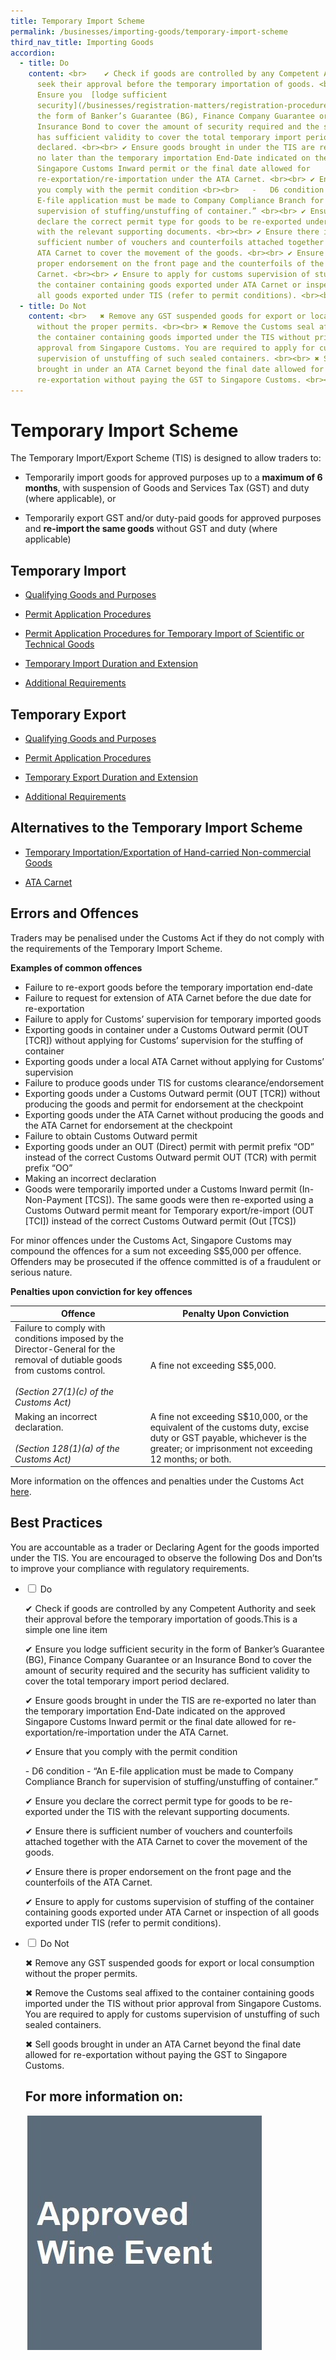 ```yaml
---
title: Temporary Import Scheme
permalink: /businesses/importing-goods/temporary-import-scheme
third_nav_title: Importing Goods
accordion:
  - title: Do
    content: <br>    ✔ Check if goods are controlled by any Competent Authority and
      seek their approval before the temporary importation of goods. <br><br>  ✔
      Ensure you  [lodge sufficient
      security](/businesses/registration-matters/registration-procedures/security-lodgement)  in
      the form of Banker’s Guarantee (BG), Finance Company Guarantee or an
      Insurance Bond to cover the amount of security required and the security
      has sufficient validity to cover the total temporary import period
      declared. <br><br> ✔ Ensure goods brought in under the TIS are re-exported
      no later than the temporary importation End-Date indicated on the approved
      Singapore Customs Inward permit or the final date allowed for
      re-exportation/re-importation under the ATA Carnet. <br><br> ✔ Ensure that
      you comply with the permit condition <br><br>   -   D6 condition - “An
      E-file application must be made to Company Compliance Branch for
      supervision of stuffing/unstuffing of container.” <br><br> ✔ Ensure you
      declare the correct permit type for goods to be re-exported under the TIS
      with the relevant supporting documents. <br><br> ✔ Ensure there is
      sufficient number of vouchers and counterfoils attached together with the
      ATA Carnet to cover the movement of the goods. <br><br> ✔ Ensure there is
      proper endorsement on the front page and the counterfoils of the ATA
      Carnet. <br><br> ✔ Ensure to apply for customs supervision of stuffing of
      the container containing goods exported under ATA Carnet or inspection of
      all goods exported under TIS (refer to permit conditions). <br><br>
  - title: Do Not
    content: <br>   ✖ Remove any GST suspended goods for export or local consumption
      without the proper permits. <br><br> ✖ Remove the Customs seal affixed to
      the container containing goods imported under the TIS without prior
      approval from Singapore Customs. You are required to apply for customs
      supervision of unstuffing of such sealed containers. <br><br> ✖ Sell goods
      brought in under an ATA Carnet beyond the final date allowed for
      re-exportation without paying the GST to Singapore Customs. <br><br>
---
```

# Temporary Import Scheme 
The Temporary Import/Export Scheme (TIS) is designed to allow traders to:

-   Temporarily import goods for approved purposes up to a **maximum of 6 months**, with suspension of Goods and Services Tax (GST) and duty (where applicable), or
    
-   Temporarily export GST and/or duty-paid goods for approved purposes and **re-import the same goods** without GST and duty (where applicable)
    

## Temporary Import 

-   [Qualifying Goods and Purposes](/businesses/importing-goods/temporary-import-scheme/qualifying-goods-and-purposes)
    
-   [Permit Application Procedures](/businesses/importing-goods/temporary-import-scheme/permit-application-procedures)
    
-   [Permit Application Procedures for Temporary Import of Scientific or Technical Goods](/businesses/importing-goods/temporary-import-scheme/temporary-import-of-scientific-technical-goods)
    
-   [Temporary Import Duration and Extension](/businesses/importing-goods/temporary-import-scheme/duration-and-extension)
    
-   [Additional Requirements](/businesses/importing-goods/temporary-import-scheme/additional-requirements-import)
    

## Temporary Export  

-   [Qualifying Goods and Purposes](/businesses/importing-goods/temporary-import-scheme/qualifying-gooods-purposes-export)
    
-   [Permit Application Procedures](/businesses/importing-goods/temporary-import-scheme/permit-application-procedure-export)
    
-   [Temporary Export Duration and Extension](/businesses/importing-goods/temporary-import-scheme/duration-and-extention-export)
    
-   [Additional Requirements](/businesses/importing-goods/temporary-import-scheme/additional-requirements-export)

## Alternatives to the Temporary Import Scheme 

-   [Temporary Importation/Exportation of Hand-carried Non-commercial Goods](/businesses/importing-goods/temporary-import-scheme/hand-carried-nc-goods)
    
-   [ATA Carnet](/businesses/importing-goods/temporary-import-scheme/ata-carnet)

## Errors and Offences

Traders may be penalised under the Customs Act if they do not comply with the requirements of the Temporary Import Scheme.

**Examples of common offences**

- Failure to re-export goods before the temporary importation end-date
-   Failure to request for extension of ATA Carnet before the due date for re-exportation
-   Failure to apply for Customs’ supervision for temporary imported goods
-   Exporting goods in container under a Customs Outward permit (OUT [TCR]) without applying for Customs’ supervision for the stuffing of container
-   Exporting goods under a local ATA Carnet without applying for Customs’ supervision
-   Failure to produce goods under TIS for customs clearance/endorsement
-   Exporting goods under a Customs Outward permit (OUT [TCR]) without producing the goods and permit for endorsement at the checkpoint
-   Exporting goods under the ATA Carnet without producing the goods and the ATA Carnet for endorsement at the checkpoint
-   Failure to obtain Customs Outward permit
-   Exporting goods under an OUT (Direct) permit with permit prefix “OD” instead of the correct Customs Outward permit OUT (TCR) with permit prefix “OO”
-   Making an incorrect declaration
-   Goods were temporarily imported under a Customs Inward permit (In-Non-Payment [TCS]). The same goods were then re-exported using a Customs Outward permit meant for Temporary export/re-import (OUT [TCI]) instead of the correct Customs Outward permit (Out [TCS])

For minor offences under the Customs Act, Singapore Customs may compound the offences for a sum not exceeding S$5,000 per offence. Offenders may be prosecuted if the offence committed is of a fraudulent or serious nature.

**Penalties upon conviction for key offences**

| Offence | Penalty Upon Conviction |
|---|---|
| Failure to comply with conditions imposed by the Director-General for the removal of dutiable goods from customs control. <br><br> _(Section 27(1)(c) of the Customs Act)_ | A fine not exceeding S$5,000. |
| Making an incorrect declaration. <br><br> _(Section 128(1)(a) of the Customs Act)_ | A fine not exceeding S$10,000, or the equivalent of the customs duty, excise duty or GST payable, whichever is the greater; or imprisonment not exceeding 12 months; or both.|

More information on the offences and penalties under the Customs Act [here](/individuals/going-through-customs/offences).

## Best Practices

You are accountable as a trader or Declaring Agent for the goods imported under the TIS. You are encouraged to observe the following Dos and Don’ts to improve your compliance with regulatory requirements.

 <ul class="jekyllcodex_accordion1">
  <li>
    <input type="checkbox" id="accordion1">
    <label for="accordion1">Do</label>
    <div>
      <p>✔ Check if goods are controlled by any Competent Authority and seek their approval before the temporary importation of goods.This is a simple one line item</p>
			<p>✔  Ensure you lodge sufficient security in the form of Banker’s Guarantee (BG), Finance Company Guarantee or an Insurance Bond to cover the amount of security required and the security has sufficient validity to cover the total temporary import period declared.</p>
			<p>✔ Ensure goods brought in under the TIS are re-exported no later than the temporary importation End-Date indicated on the approved Singapore Customs Inward permit or the final date allowed for re-exportation/re-importation under the ATA Carnet.</p>
			<p>✔ Ensure that you comply with the permit condition</p>
			<p>- D6 condition - “An E-file application must be made to Company Compliance Branch for supervision of stuffing/unstuffing of container.”</p>
			<p>✔ Ensure you declare the correct permit type for goods to be re-exported under the TIS with the relevant supporting documents.</p>
			<p>✔ Ensure there is sufficient number of vouchers and counterfoils attached together with the ATA Carnet to cover the movement of the goods.</p>
			<p>✔ Ensure there is proper endorsement on the front page and the counterfoils of the ATA Carnet.</p>
			<p>✔ Ensure to apply for customs supervision of stuffing of the container containing goods exported under ATA Carnet or inspection of all goods exported under TIS (refer to permit conditions).</p>
    </div>
  </li> 
	  <li>
    <input type="checkbox" id="accordion1">
    <label for="accordion2">Do Not</label>
    <div>
      <p>✖ Remove any GST suspended goods for export or local consumption without the proper permits.</p>
			<p>✖ Remove the Customs seal affixed to the container containing goods imported under the TIS without prior approval from Singapore Customs. You are required to apply for customs supervision of unstuffing of such sealed containers.</p>
			<p>✖ Sell goods brought in under an ATA Carnet beyond the final date allowed for re-exportation without paying the GST to Singapore Customs.</p>
    </div>
  </li> 
 
 
## For more information on: 
 
  [![](/images/importing-goods/TIS.jpg)](/businesses/importing-goods/temporary-import-scheme-2/approved-wine-event)